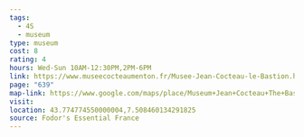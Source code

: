 ```yaml
---
tags:
  - 4S
  - museum
type: museum
cost: 8
rating: 4
hours: Wed-Sun 10AM-12:30PM,2PM-6PM
link: https://www.museecocteaumenton.fr/Musee-Jean-Cocteau-le-Bastion.html
page: "639"
map-link: https://www.google.com/maps/place/Museum+Jean+Cocteau+The+Bastion/@43.7660134,7.4824883,15.25z/data=!4m6!3m5!1s0x12cdebe18a758565:0x75a6e7b95127f5c6!8m2!3d43.7748603!4d7.5084751!16s%2Fm%2F0vsgk9p?entry=ttu&g_ep=EgoyMDI0MTAwOC4wIKXMDSoASAFQAw%3D%3D
visit: 
location: 43.774774550000004,7.508460134291825
source: Fodor's Essential France
---
```

